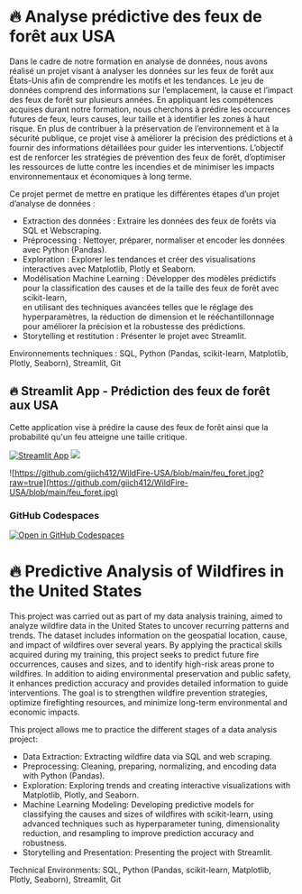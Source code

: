 # 🔥 Analyse prédictive des feux de forêt aux USA

Dans le cadre de notre formation en analyse de données, nous avons réalisé un projet visant à analyser les données sur les feux de forêt aux États-Unis afin de comprendre les motifs et les tendances. Le jeu de données comprend des informations sur l’emplacement, la cause et l’impact des feux de forêt sur plusieurs années. En appliquant les compétences acquises durant notre formation, nous cherchons à prédire les occurrences futures de feux, leurs causes, leur taille et à identifier les zones à haut risque. En plus de contribuer à la préservation de l’environnement et à la sécurité publique, ce projet vise à améliorer la précision des prédictions et à fournir des informations détaillées pour guider les interventions. L’objectif est de renforcer les stratégies de prévention des feux de forêt, d’optimiser les ressources de lutte contre les incendies et de minimiser les impacts environnementaux et économiques à long terme.

Ce projet permet de mettre en pratique les différentes étapes d’un projet d’analyse de données :

- Extraction des données : Extraire les données des feux de forêts via SQL et Webscraping.
- Préprocessing : Nettoyer, préparer, normaliser et encoder les données avec Python (Pandas).
- Exploration : Explorer les tendances et créer des visualisations interactives avec Matplotlib, Plotly et Seaborn.
- Modélisation Machine Learning : Développer des modèles prédictifs pour la classification des causes et de la taille des feux de forêt avec scikit-learn,    
                                en utilisant des techniques avancées telles que le réglage des hyperparamètres, la réduction de dimension et le rééchantillonnage pour améliorer la précision et la robustesse des prédictions.
- Storytelling et restitution : Présenter le projet avec Streamlit.

Environnements techniques : SQL, Python (Pandas, scikit-learn, Matplotlib, Plotly, Seaborn), Streamlit, Git

## 🔥 Streamlit App - Prédiction des feux de forêt aux USA 
Cette application vise à prédire la cause des feux de forêt ainsi que la probabilité qu'un feu atteigne une taille critique.

[![Streamlit App](https://static.streamlit.io/badges/streamlit_badge_black_white.svg)](https://wildfire-usa.streamlit.app/)
<a href="https://wildfire-usa.streamlit.app/">
    <img src="https://static.streamlit.io/badges/streamlit_badge_black_white.svg" width="200">
</a>

![https://github.com/giich412/WildFire-USA/blob/main/feu_foret.jpg?raw=true](https://github.com/giich412/WildFire-USA/blob/main/feu_foret.jpg)

### GitHub Codespaces
[![Open in GitHub Codespaces](https://github.com/codespaces/badge.svg)](https://codespaces.new/streamlit/app-starter-kit?quickstart=1)



# 🔥 Predictive Analysis of Wildfires in the United States

This project was carried out as part of my data analysis training, aimed to analyze wildfire data in the United States to uncover recurring patterns and trends. The dataset includes information on the geospatial location, cause, and impact of wildfires over several years. By applying the practical skills acquired during my training, this project seeks to predict future fire occurrences, causes and sizes, and to identify high-risk areas prone to wildfires. In addition to aiding environmental preservation and public safety, it enhances prediction accuracy and provides detailed information to guide interventions. The goal is to strengthen wildfire prevention strategies, optimize firefighting resources, and minimize long-term environmental and economic impacts.

This project allows me to practice the different stages of a data analysis project:

- Data Extraction: Extracting wildfire data via SQL and web scraping.
- Preprocessing: Cleaning, preparing, normalizing, and encoding data with Python (Pandas).
- Exploration: Exploring trends and creating interactive visualizations with Matplotlib, Plotly, and Seaborn.
- Machine Learning Modeling: Developing predictive models for classifying the causes and sizes of wildfires with scikit-learn, using advanced techniques such as hyperparameter tuning, dimensionality reduction, and resampling to improve prediction accuracy and robustness.
- Storytelling and Presentation: Presenting the project with Streamlit.

Technical Environments: SQL, Python (Pandas, scikit-learn, Matplotlib, Plotly, Seaborn), Streamlit, Git
